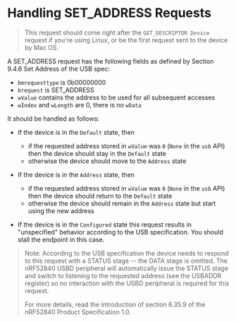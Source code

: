 # Handling SET_ADDRESS Requests

> This request should come right after the `GET_DESCRIPTOR Device` request if you're using Linux, or be the first request sent to the device by Mac OS.

A SET_ADDRESS request has the following fields as defined by Section 9.4.6 Set Address of the USB spec:

- `bmrequesttype` is 0b00000000
- `brequest` is SET_ADDRESS
- `wValue` contains the address to be used for all subsequent accesses
- `wIndex` and `wLength` are 0, there is no `wData`

It should be handled as follows:

- If the device is in the `Default` state, then
  - if the requested address stored in `wValue` was `0` (`None` in the `usb` API) then the device should stay in the `Default` state
  - otherwise the device should move to the `Address` state

- If the device is in the `Address` state, then
  - if the requested address stored in `wValue` was `0` (`None` in the `usb` API) then the device should return to the `Default` state
  - otherwise the device should remain in the `Address` state but start using the new address

- If the device is in the `Configured` state this request results in "unspecified" behavior according to the USB specification. You should stall the endpoint in this case.

> Note: According to the USB specification the device needs to respond to this request with a STATUS stage -- the DATA stage is omitted. The nRF52840 USBD peripheral will automatically issue the STATUS stage and switch to listening to the requested address (see the USBADDR register) so no interaction with the USBD peripheral is required for this request.
>
> For more details, read the introduction of section 6.35.9 of the nRF52840 Product Specification 1.0.

